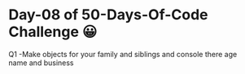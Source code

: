 # Day-08 of 50-Days-Of-Code Challenge 😀
 Q1 -Make objects for your family and siblings and console there age name and business